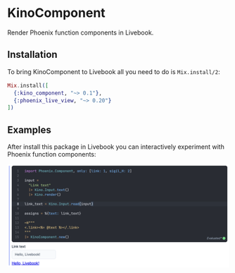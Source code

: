 # KinoComponent

Render Phoenix function components in Livebook.

## Installation

To bring KinoComponent to Livebook all you need to do is `Mix.install/2`:

```elixir
Mix.install([
  {:kino_component, "~> 0.1"},
  {:phoenix_live_view, "~> 0.20"}
])
```

## Examples

After install this package in Livebook you can interactively experiment with Phoenix function components:

![](.github/images/link.png)
